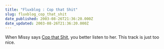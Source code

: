```yaml
---
title: "Fluxblog : Cop that Shit"
slug: fluxblog_cop_that_shit
date_published: 2003-08-26T21:36:20.000Z
date_updated: 2003-08-26T21:36:20.000Z
---
```


When Missy says [Cop that Shit](http://newflux.blogspot.com/2003_08_17_newflux_archive.html#106147694609347206), you better listen to her. This track is just too nice.
